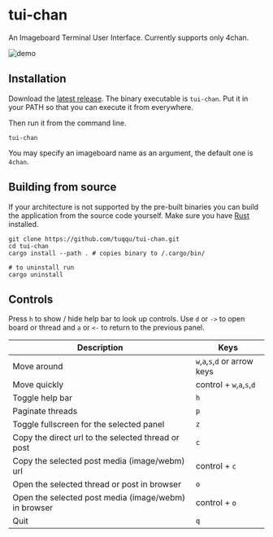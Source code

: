 # tui-chan
An Imageboard Terminal User Interface.
Currently supports only 4chan.

![demo](docs/demo.gif)

## Installation
Download the [latest release][latest-releases]. The binary executable is `tui-chan`. Put it in your PATH so that you can execute it from everywhere.

Then run it from the command line.
```shell
tui-chan
```

You may specify an imageboard name as an argument, the default one is `4chan`.

## Building from source
If your architecture is not supported by the pre-built binaries you can build the application from the source code yourself.
Make sure you have [Rust][rust-installation-url] installed.

```shell
git clone https://github.com/tuqqu/tui-chan.git
cd tui-chan
cargo install --path . # copies binary to /.cargo/bin/

# to uninstall run
cargo uninstall
```

## Controls

Press `h` to show / hide help bar to look up controls.
Use `d` or `->` to open board or thread and `a` or `<-` to return to the previous panel.

| Description | Keys |
| --- | --- |
| Move around | `w`,`a`,`s`,`d` or arrow keys |
| Move quickly | control + `w`,`a`,`s`,`d` | 
| Toggle help bar | `h` |
| Paginate threads | `p` |
| Toggle fullscreen for the selected panel | `z` |
| Copy the direct url to the selected thread or post | `c` |
| Copy the selected post media (image/webm) url | control + `c` |
| Open the selected thread or post in browser | `o` |
| Open the selected post media (image/webm) in browser | control + `o` |
| Quit | `q` |

[latest-releases]: https://github.com/tuqqu/tui-chan/releases
[rust-installation-url]: https://www.rust-lang.org/tools/install